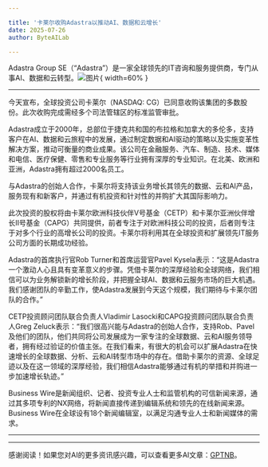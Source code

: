 ```yaml
---

title: '卡莱尔收购Adastra以推动AI、数据和云增长'
date: 2025-07-26
author: ByteAILab

---
```


Adastra Group SE（“Adastra”）是一家全球领先的IT咨询和服务提供商，专门从事AI、数据和云转型。![图片](https://ai-techpark.com/wp-content/uploads/Carlyle-Acquires.jpg){ width=60% }

---
今天宣布，全球投资公司卡莱尔（NASDAQ: CG）已同意收购该集团的多数股份。此次收购完成需经多个司法管辖区的标准监管审批。

Adastra成立于2000年，总部位于捷克共和国的布拉格和加拿大的多伦多，支持客户在AI、数据和云旅程中的发展，通过制定数据和AI驱动的策略以及实施变革性解决方案，推动可衡量的商业成果。该公司在金融服务、汽车、制造、技术、媒体和电信、医疗保健、零售和专业服务等行业拥有深厚的专业知识。在北美、欧洲和亚洲，Adastra拥有超过2000名员工。

与Adastra的创始人合作，卡莱尔将支持该业务增长其领先的数据、云和AI产品，服务现有和新客户，并通过有机投资和针对性的并购扩大其国际影响力。

此次投资的股权将由卡莱尔欧洲科技伙伴V号基金（CETP）和卡莱尔亚洲伙伴增长II号基金（CAPG）共同提供，前者专注于对欧洲科技公司的投资，后者则专注于对多个行业的高增长公司的投资。卡莱尔将利用其在全球投资和扩展领先IT服务公司方面的长期成功经验。

Adastra的首席执行官Rob Turner和首席运营官Pavel Kysela表示：“这是Adastra一个激动人心且具有变革意义的步骤。凭借卡莱尔的深厚经验和全球网络，我们相信可以为业务解锁新的增长阶段，并把握全球AI、数据和云服务市场的巨大机遇。我们感谢团队的辛勤工作，使Adastra发展到今天这个规模，我们期待与卡莱尔团队的合作。”

CETP投资顾问团队联合负责人Vladimir Lasocki和CAPG投资顾问团队联合负责人Greg Zeluck表示：“我们很高兴能与Adastra的创始人合作，支持Rob、Pavel及他们的团队，他们共同将公司发展成为一家专注的全球数据、云和AI服务领导者，拥有经过验证的价值主张。在我们看来，有很大的机会可以扩展Adastra在快速增长的全球数据、分析、云和AI转型市场中的存在。借助卡莱尔的资源、全球足迹以及在这一领域的深厚经验，我们相信Adastra能够通过有机的举措和并购进一步加速增长轨迹。”

Business Wire是新闻组织、记者、投资专业人士和监管机构的可信新闻来源，通过其多项专利的NX网络，将新闻直接传递到编辑系统和领先的在线新闻来源。Business Wire在全球设有18个新闻编辑室，以满足沟通专业人士和新闻媒体的需求。

---
---
感谢阅读！如果您对AI的更多资讯感兴趣，可以查看更多AI文章：[GPTNB](https://gptnb.com)。